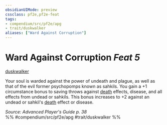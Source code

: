 ```yaml
---
obsidianUIMode: preview
cssclass: pf2e,pf2e-feat
tags:
- compendium/src/pf2e/apg
- trait/duskwalker
aliases: ["Ward Against Corruption"]
---
```

# Ward Against Corruption  *Feat 5*  
[duskwalker](rules/traits/duskwalker-apg.md "Duskwalker Ancestry & Heritage Trait")  


Your soul is warded against the power of undeath and plague, as well as that of the evil former psychopomps known as sahkils. You gain a +1 circumstance bonus to saving throws against [death](rules/traits/death.md "Death Effect Trait") effects, disease, and all effects from undead or sahkils. This bonus increases to +2 against an undead or sahkil's [death](rules/traits/death.md "Death Effect Trait") effect or disease.

*Source: Advanced Player's Guide p. 38*  
%% #compendium/src/pf2e/apg #trait/duskwalker %%